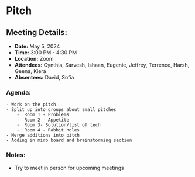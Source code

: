 # **Pitch**


## Meeting Details:
- **Date:** May 5, 2024
- **Time:** 3:00 PM - 4:30 PM
- **Location:** Zoom
-  **Attendees:** Cynthia, Sarvesh, Ishaan, Eugenie, Jeffrey, Terrence, Harsh, Geena, Kiera
-  **Absentees:** David, Sofia 

### **Agenda:**

    - Work on the pitch
    - Split up into groups about small pitches
        -  Room 1 - Problems
        -  Room 2 - Appetite
        -  Room 3- Solution/list of tech
        -  Room 4 - Rabbit holes
    - Merge additions into pitch
    - Adding in miro board and brainstorming section 


### **Notes:**
- Try to meet in person for upcoming meetings
